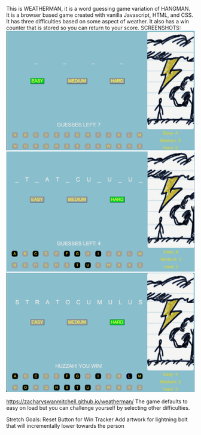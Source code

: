 This is WEATHERMAN, it is a word guessing game variation of HANGMAN.
It is a browser based game created with vanilla Javascript, HTML, and CSS.
It has three difficulties based on some aspect of weather.
It also has a win counter that is stored so you can return to your score.
SCREENSHOTS:
![Easy-Start](<assets/Screenshot 2023-10-12 at 17.36.48.png>)
![Hard-Mid](<assets/Screenshot 2023-10-12 at 17.37.35.png>)
![Game Win - Score Increase](<assets/Screenshot 2023-10-12 at 17.38.26.png>)

https://zacharyswanmitchell.github.io/weatherman/
The game defaults to easy on load but you can challenge yourself by selecting other difficulties.

Stretch Goals:
Reset Button for Win Tracker
Add artwork for lightning bolt that will incrementally lower towards the person
